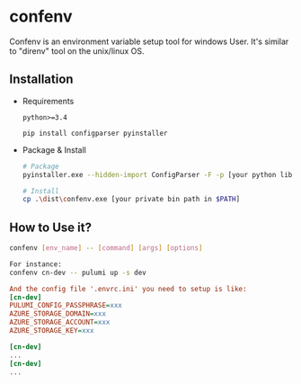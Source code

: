 # confenv
Confenv is an environment variable setup tool for windows User. It's similar to "direnv" tool on the unix/linux OS.

## Installation
- Requirements
  ```
  python>=3.4

  pip install configparser pyinstaller
  ```

- Package & Install
  ```bash
  # Package
  pyinstaller.exe --hidden-import ConfigParser -F -p [your python libary path] .\confenv.py
  
  # Install
  cp .\dist\confenv.exe [your private bin path in $PATH]
  ```

## How to Use it?
```bash
confenv [env_name] -- [command] [args] [options]

For instance:
confenv cn-dev -- pulumi up -s dev
```
```ini
And the config file '.envrc.ini' you need to setup is like:
[cn-dev]
PULUMI_CONFIG_PASSPHRASE=xxx
AZURE_STORAGE_DOMAIN=xxx
AZURE_STORAGE_ACCOUNT=xxx
AZURE_STORAGE_KEY=xxx

[cn-dev]
...
[cn-dev]
...

```